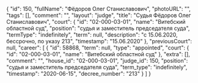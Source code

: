 {
    "id": 150,
    "fullName": "Фёдоров Олег Станиславович",
    "photoURL": "",
    "tags": [],
    "comment": "",
    "layout": "judge",
    "title": "Судья Фёдоров Олег Станиславович",
    "court": {
        "id": "02-000-03-01",
        "name": "Витебский областной суд",
        "position": "судья и заместитель председателя суда",
        "termType": "indefinitely",
        "term": null,
        "description": "c 15.06.2020, бессрочно, по указу 213",
        "timestamp": "15.06.2020"
    },
    "previousCourt": null,
    "career": [
        {
            "id": 58868,
            "term": null,
            "type": "appointed",
            "court": {
                "id": "02-000-03-01",
                "name": "Витебский областной суд"
            },
            "extra": [],
            "comment": "",
            "house_id": "02-000-03-01",
            "judge_id": 150,
            "position": "судья и заместитель председателя суда",
            "term_type": "indefinitely",
            "timestamp": "2020-06-15",
            "decree_number": "213"
        }
    ]
}